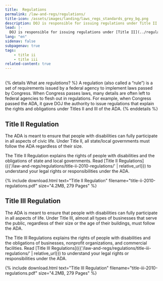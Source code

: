 ```yaml
---
title:  Regulations
permalink: /law-and-regs/regulations/
title-icon: /assets/images/landing/laws_regs_standards_grey_bg.png
description: DOJ is responsible for issuing regulations under Title II and Title III of the Americans with Disabilities Act (ADA) that explain the rights of people with disabilities and the obligations of those covered by the laws.
lead: |-
  DOJ is responsible for issuing regulations under [Title II](../regulations/title-ii-2010-regulations/) and [Title III](../regulations/title-iii-regulations/) of the Americans with Disabilities Act (ADA) that explain the rights of people with disabilities and the obligations of those covered by the laws.
lang: "en"
sidenav: false
subpagenav: true
tags:
    - title ii
    - title iii
related-content: true
---
```


<br />
{% details What are <em>regulations</em>? %}
A regulation (also called a “rule”) is a set of requirements issued by a federal agency to implement laws passed by Congress. When Congress passes laws, many details are often left to federal agencies to flesh out in regulations. For example, when Congress passed the ADA, it gave DOJ the authority to issue regulations that explain the rights and obligations under Titles II and III of the ADA.
{% enddetails %}

## Title II Regulation

The ADA is meant to ensure that people with disabilities can fully participate in all aspects of civic life. Under Title II, all state/local governments must follow the ADA regardless of their size.

The Title II Regulation explains the rights of people with disabilities and the obligations of state and local governments. Read [Title II Regulations]({{'/law-and-regs/regulations/title-ii-2010-regulations/' | relative_url}}) to understand your legal rights or responsibilities under the ADA.

{% include download.html text="Title II Regulation" filename="title-ii-2010-regulations.pdf" size="4.2MB, 279 Pages" %}

## Title III Regulation

The ADA is meant to ensure that people with disabilities can fully participate in all aspects of life. Under Title III, almost all types of businesses that serve the public, regardless of their size or the age of their buildings, must follow the ADA.

The Title III Regulations explains the rights of people with disabilities and the obligations of businesses, nonprofit organizations, and commercial facilities. Read [Title III Regulations]({{'/law-and-regs/regulations/title-iii-regulations/' | relative_url}}) to understand your legal rights or responsibilities under the ADA.

{% include download.html text="Title III Regulation" filename="title-iii-2010-regulations.pdf" size="4.2MB, 279 Pages" %}